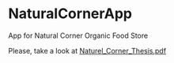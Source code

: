 # NaturalCornerApp
App for Natural Corner Organic Food Store

Please, take a look at [Naturel_Corner_Thesis.pdf](https://github.com/userdanydan/NaturalCorner/blob/master/Natural_Corner_Thesis.pdf)
